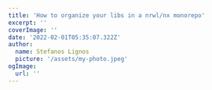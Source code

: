 ```yaml
---
title: 'How to organize your libs in a nrwl/nx monorepo'
excerpt: ''
coverImage: ''
date: '2022-02-01T05:35:07.322Z'
author:
  name: Stefanos Lignos
  picture: '/assets/my-photo.jpeg'
ogImage:
  url: ''
---
```

